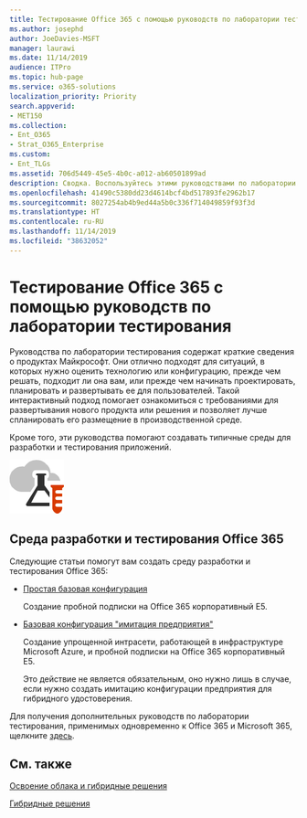 ```yaml
---
title: Тестирование Office 365 с помощью руководств по лаборатории тестирования
ms.author: josephd
author: JoeDavies-MSFT
manager: laurawi
ms.date: 11/14/2019
audience: ITPro
ms.topic: hub-page
ms.service: o365-solutions
localization_priority: Priority
search.appverid:
- MET150
ms.collection:
- Ent_O365
- Strat_O365_Enterprise
ms.custom:
- Ent_TLGs
ms.assetid: 706d5449-45e5-4b0c-a012-ab60501899ad
description: Сводка. Воспользуйтесь этими руководствами по лаборатории тестирования, чтобы настроить среды для демонстрации, экспериментальной установки, разработки и тестирования продуктов Office 365.
ms.openlocfilehash: 41490c5380dd23d4614bcf4bd517893fe2962b17
ms.sourcegitcommit: 8027254ab4b9ed44a5b0c336f714049859f93f3d
ms.translationtype: HT
ms.contentlocale: ru-RU
ms.lasthandoff: 11/14/2019
ms.locfileid: "38632052"
---
```

# <a name="test-office-365-with-test-lab-guides-tlgs"></a>Тестирование Office 365 с помощью руководств по лаборатории тестирования

Руководства по лаборатории тестирования содержат краткие сведения о продуктах Майкрософт. Они отлично подходят для ситуаций, в которых нужно оценить технологию или конфигурацию, прежде чем решать, подходит ли она вам, или прежде чем начинать проектировать, планировать и развертывать ее для пользователей. Такой интерактивный подход помогает ознакомиться с требованиями для развертывания нового продукта или решения и позволяет лучше спланировать его размещение в производственной среде.
  
Кроме того, эти руководства помогают создавать типичные среды для разработки и тестирования приложений.
  
![Руководства по лаборатории тестирования в Microsoft Cloud](media/24ad0d1b-3274-40fb-972a-b8188b7268d1.png)
  
## <a name="office-365-devtest-environment"></a>Среда разработки и тестирования Office 365

Следующие статьи помогут вам создать среду разработки и тестирования Office 365:
  
- [Простая базовая конфигурация](https://docs.microsoft.com/microsoft-365/enterprise/lightweight-base-configuration-microsoft-365-enterprise)
    
    Создание пробной подписки на Office 365 корпоративный E5.

- [Базовая конфигурация "имитация предприятия"](https://docs.microsoft.com/microsoft-365/enterprise/simulated-ent-base-configuration-microsoft-365-enterprise)
    
    Создание упрощенной интрасети, работающей в инфраструктуре Microsoft Azure, и пробной подписки на Office 365 корпоративный E5. 

    Это действие не является обязательным, оно нужно лишь в случае, если нужно создать имитацию конфигурации предприятия для гибридного удостоверения.
    
Для получения дополнительных руководств по лаборатории тестирования, применимых одновременно к Office 365 и Microsoft 365, щелкните [здесь](https://docs.microsoft.com/microsoft-365/enterprise/m365-enterprise-test-lab-guides).  
    
## <a name="see-also"></a>См. также

[Освоение облака и гибридные решения](cloud-adoption-and-hybrid-solutions.md)
  
[Гибридные решения](hybrid-solutions.md)
